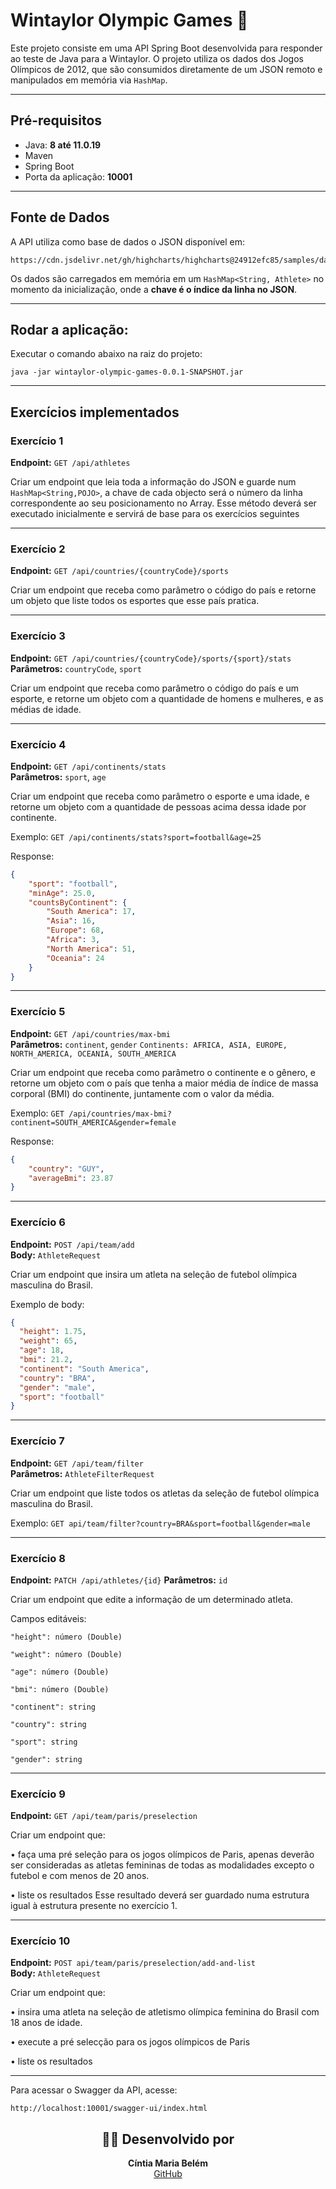 # Wintaylor Olympic Games 🏅

Este projeto consiste em uma API Spring Boot desenvolvida para responder ao teste de Java para a Wintaylor.
O projeto utiliza os dados dos Jogos Olímpicos de 2012, que são consumidos diretamente de um JSON remoto e manipulados em memória via `HashMap`.

---
## Pré-requisitos

- Java: **8 até 11.0.19**
- Maven
- Spring Boot
- Porta da aplicação: **10001**

---

## Fonte de Dados

A API utiliza como base de dados o JSON disponível em:

```
https://cdn.jsdelivr.net/gh/highcharts/highcharts@24912efc85/samples/data/olympic2012.json
```

Os dados são carregados em memória em um `HashMap<String, Athlete>` no momento da inicialização, onde a **chave é o índice da linha no JSON**.

---

## Rodar a aplicação:
Executar o comando abaixo na raiz do projeto:

```
java -jar wintaylor-olympic-games-0.0.1-SNAPSHOT.jar
```
---

## Exercícios implementados

### Exercício 1
**Endpoint:** `GET /api/athletes`  

Criar um endpoint que leia toda a informação do JSON e guarde num `HashMap<String,POJO>`, a chave de cada objecto será o número da linha correspondente ao seu posicionamento no Array.
Esse método deverá ser executado inicialmente e servirá de base para os exercícios seguintes

---

### Exercício 2
**Endpoint:** `GET /api/countries/{countryCode}/sports`

Criar um endpoint que receba como parâmetro o código do país e retorne um objeto que liste todos os esportes que esse país pratica.

---

### Exercício 3
**Endpoint:** `GET /api/countries/{countryCode}/sports/{sport}/stats`
**Parâmetros:** `countryCode`, `sport`

Criar um endpoint que receba como parâmetro o código do país e um esporte, e retorne um objeto com a quantidade de homens e mulheres, e as médias de idade.

---

### Exercício 4
**Endpoint:** `GET /api/continents/stats`  
**Parâmetros:** `sport`, `age`  

Criar um endpoint que receba como parâmetro o esporte e uma idade, e retorne um objeto com a quantidade de pessoas acima dessa idade por continente.

Exemplo: `GET /api/continents/stats?sport=football&age=25`

Response:
```json
{
    "sport": "football",
    "minAge": 25.0,
    "countsByContinent": {
        "South America": 17,
        "Asia": 16,
        "Europe": 68,
        "Africa": 3,
        "North America": 51,
        "Oceania": 24
    }
}
```

---

### Exercício 5
**Endpoint:** `GET /api/countries/max-bmi`  
**Parâmetros:** `continent`, `gender`
`Continents: AFRICA, ASIA, EUROPE, NORTH_AMERICA, OCEANIA, SOUTH_AMERICA`

Criar um endpoint que receba como parâmetro o continente e o gênero, e retorne um objeto com o país que tenha a maior média de índice de massa corporal (BMI) do continente, juntamente com o valor da média.

Exemplo: `GET /api/countries/max-bmi?continent=SOUTH_AMERICA&gender=female`

Response:
```json
{
    "country": "GUY",
    "averageBmi": 23.87
}
```
    
---

### Exercício 6
**Endpoint:** `POST /api/team/add`  
**Body:** `AthleteRequest`  

Criar um endpoint que insira um atleta na seleção de futebol olímpica masculina do Brasil.

Exemplo de body:
```json
{
  "height": 1.75,
  "weight": 65,
  "age": 18,
  "bmi": 21.2,
  "continent": "South America",
  "country": "BRA",
  "gender": "male",
  "sport": "football"
}
```

---

### Exercício 7
**Endpoint:** `GET /api/team/filter`  
**Parâmetros:** `AthleteFilterRequest`

Criar um endpoint que liste todos os atletas da seleção de futebol olímpica masculina do Brasil.

Exemplo: `GET api/team/filter?country=BRA&sport=football&gender=male`

---

### Exercício 8
**Endpoint:** `PATCH /api/athletes/{id}`
**Parâmetros:** `id`

Criar um endpoint que edite a informação de um determinado atleta.

Campos editáveis:
```
"height": número (Double)

"weight": número (Double)

"age": número (Double)

"bmi": número (Double)

"continent": string

"country": string

"sport": string

"gender": string
```

---

### Exercício 9
**Endpoint:** `GET /api/team/paris/preselection`  

Criar um endpoint que:

• faça uma pré seleção para os jogos olímpicos de Paris, apenas deverão ser consideradas as atletas femininas de todas as modalidades excepto o futebol e com menos de 20 anos.

• liste os resultados
Esse resultado deverá ser guardado numa estrutura igual à estrutura presente no exercício 1.

---

### Exercício 10
**Endpoint:** `POST api/team/paris/preselection/add-and-list`  
**Body:** `AthleteRequest` 

Criar um endpoint que:

• insira uma atleta na seleção de atletismo olímpica feminina do Brasil com 18 anos de idade.

• execute a pré selecção para os jogos olímpicos de Paris

• liste os resultados

---

Para acessar o Swagger da API, acesse:  
```
http://localhost:10001/swagger-ui/index.html
```

<div align="center">

## 👩‍💻 Desenvolvido por

**Cíntia Maria Belém**  
[GitHub](https://github.com/cintiambelem)

</div>

